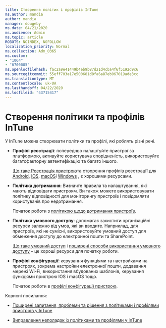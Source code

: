 ```yaml
---
title: Створення політик і профілів InTune
ms.author: mandia
author: mandia
manager: dougeby
ms.date: 04/21/2020
ms.audience: Admin
ms.topic: article
ROBOTS: NOINDEX, NOFOLLOW
localization_priority: Normal
ms.collection: Adm_O365
ms.custom:
- "1064"
- "6700005"
ms.openlocfilehash: fac2a9e41449b4eb9b87d21d4cba4f6f5192d9c6
ms.sourcegitcommit: 55eff703a17e500681d8fa6a87eb067019ade3cc
ms.translationtype: MT
ms.contentlocale: uk-UA
ms.lasthandoff: 04/22/2020
ms.locfileid: "43715417"
---
```

# <a name="creating-intune-policy-and-profiles"></a>Створення політики та профілів InTune

У InTune можна створювати політики та профілі, які роблять різні речі.

- **Профілі реєстрації**: попередньо налаштуйте пристрої за платформою, активуйте користувача спорідненість, використовуйте багатофакторну автентифікацію та багато іншого.

  [Що таке Реєстрація пристрою](https://docs.microsoft.com/intune/device-enrollment)та створення профілів реєстрації для [Android](https://docs.microsoft.com/intune/android-enroll), [IOS](https://docs.microsoft.com/intune/ios-enroll), [macOS](https://docs.microsoft.com/intune/macos-enroll)і [Windows](https://docs.microsoft.com/intune/windows-enrollment-methods) , є хорошими ресурсами.

- **Політика дотримання**: Визначте правила та налаштування, які мають відповідати пристроям. Ви також можете використовувати політику відповідності для моніторингу пристроїв і повідомляти користувачів про недотримання.

  Початок роботи з [політикою щодо дотримання пристроїв](https://docs.microsoft.com/intune/device-compliance-get-started).
- **Політика умовного доступу**: допомагає захистити організаційні ресурси залежно від умов, які ви вводите. Наприклад, для пристроїв, які не сумісні, використовуйте умовний доступ для обмеження доступу до електронної пошти та SharePoint.

  [Що таке умовний доступ](https://docs.microsoft.com/intune/conditional-access) і [поширені способи використання умовного доступу](https://docs.microsoft.com/intune/conditional-access-intune-common-ways-use) – це хороші ресурси для початку роботи.

- **Профілі конфігурації**: керування функціями та настройками на пристроях, зокрема настройки електронної пошти, додавання мережі Wi-Fi, використання вбудованих шаблонів, керування функціями пристрою IOS і macOS тощо.

  Початок роботи в [профілі конфігурації пристрою](https://docs.microsoft.com/intune/device-profiles).

Корисні посилання:

- [Поширені запитання, проблеми та рішення з політиками і профілями пристроїв у InTune](https://docs.microsoft.com/intune/device-profile-troubleshoot)

- [Виправлення неполадок із політиками та профілями у InTune](https://docs.microsoft.com/intune/troubleshoot-policies-in-microsoft-intune)
